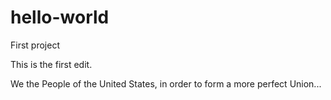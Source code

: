 # hello-world
First project

This is the first edit.

We the People of the United States, in order to form a more perfect Union...
